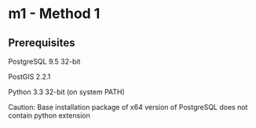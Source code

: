 # m1 - Method 1

## Prerequisites
PostgreSQL 9.5 32-bit

PostGIS 2.2.1

Python 3.3 32-bit (on system PATH)

Caution: Base installation package of x64 version of PostgreSQL does not contain python extension